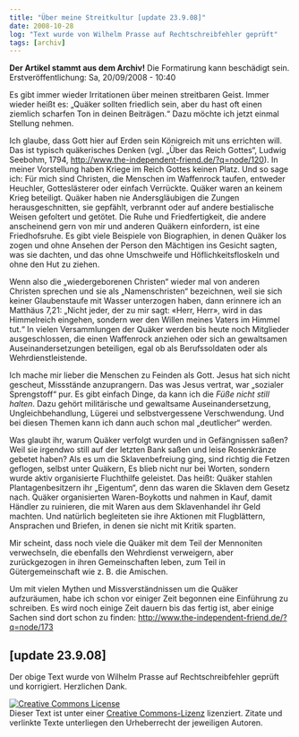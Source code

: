 ```yaml
---
title: "Über meine Streitkultur [update 23.9.08]"
date: 2008-10-28
log: "Text wurde von Wilhelm Prasse auf Rechtschreibfehler geprüft"
tags: [archiv]
---
```

**Der Artikel stammt aus dem Archiv!** Die Formatirung kann beschädigt sein.
Erstveröffentlichung: Sa, 20/09/2008 - 10:40

Es gibt immer wieder Irritationen über meinen streitbaren Geist. Immer wieder heißt es: „Quäker sollten friedlich sein, aber du hast oft einen ziemlich scharfen Ton in deinen Beiträgen.“ Dazu möchte ich jetzt einmal Stellung nehmen.

Ich glaube, dass Gott hier auf Erden sein Königreich mit uns errichten will. Das ist typisch quäkerisches Denken (vgl. „Über das Reich Gottes“, Ludwig Seebohm, 1794, http://www.the-independent-friend.de/?q=node/120). In meiner Vorstellung haben Kriege im Reich Gottes keinen Platz. Und so sage ich: Für mich sind Christen, die Menschen im Waffenrock taufen, entweder Heuchler, Gotteslästerer oder einfach Verrückte. Quäker waren an keinem Krieg beteiligt. Quäker haben nie Andersgläubigen die Zungen herausgeschnitten, sie gepfählt, verbrannt oder auf andere bestialische Weisen gefoltert und getötet. Die Ruhe und Friedfertigkeit, die andere anscheinend gern von mir und anderen Quäkern einfordern, ist eine Friedhofsruhe. Es gibt viele Beispiele von Biographien, in denen Quäker los zogen und ohne Ansehen der Person den Mächtigen ins Gesicht sagten, was sie dachten, und das ohne Umschweife und Höflichkeitsfloskeln und ohne den Hut zu ziehen.

Wenn also die „wiedergeborenen Christen“ wieder mal von anderen Christen sprechen und sie als „Namenschristen“ bezeichnen, weil sie sich keiner Glaubenstaufe mit Wasser unterzogen haben, dann erinnere ich an Matthäus 7,21: „Nicht jeder, der zu mir sagt: «Herr, Herr», wird in das Himmelreich eingehen, sondern wer den Willen meines Vaters im Himmel tut.“ In vielen Versammlungen der Quäker werden bis heute noch Mitglieder ausgeschlossen, die einen Waffenrock anziehen oder sich an gewaltsamen Auseinandersetzungen beteiligen, egal ob als Berufssoldaten oder als Wehrdienstleistende. 

Ich mache mir lieber die Menschen zu Feinden als Gott. Jesus hat sich nicht gescheut, Missstände anzuprangern. Das was Jesus vertrat, war „sozialer Sprengstoff“ pur. Es gibt einfach Dinge, da kann ich die <i>Füße nicht still halten</i>. Dazu gehört militärische und gewaltsame Auseinandersetzung, Ungleichbehandlung, Lügerei und selbstvergessene Verschwendung. Und bei diesen Themen kann ich dann auch schon mal „deutlicher“ werden.

Was glaubt ihr, warum Quäker verfolgt wurden und in Gefängnissen saßen? Weil sie irgendwo still auf der letzten Bank saßen und leise Rosenkränze gebetet haben? Als es um die Sklavenbefreiung ging, sind richtig die Fetzen geflogen, selbst unter Quäkern, Es blieb nicht nur bei Worten, sondern wurde aktiv organisierte Fluchthilfe geleistet. Das heißt: Quäker stahlen Plantagenbesitzern ihr „Eigentum“, denn das waren die Sklaven dem Gesetz nach. Quäker organisierten Waren-Boykotts und nahmen in Kauf, damit Händler zu ruinieren, die mit Waren aus dem Sklavenhandel ihr Geld machten. Und natürlich begleiteten sie ihre Aktionen mit Flugblättern, Ansprachen und Briefen, in denen sie nicht mit Kritik sparten.

Mir scheint, dass noch viele die Quäker mit dem Teil der Mennoniten verwechseln, die ebenfalls den Wehrdienst verweigern, aber zurückgezogen in ihren Gemeinschaften leben, zum Teil in Gütergemeinschaft wie z. B. die Amischen.

Um mit vielen Mythen und Missverständnissen um die Quäker aufzuräumen, habe ich schon vor einiger Zeit begonnen eine Einführung zu schreiben. Es wird noch einige Zeit dauern bis das fertig ist, aber einige Sachen sind dort schon zu finden: http://www.the-independent-friend.de/?q=node/173


## [update 23.9.08] ##
Der obige Text wurde von Wilhelm Prasse auf Rechtschreibfehler geprüft und korrigiert. Herzlichen Dank.


<a rel="license" href="http://creativecommons.org/licenses/by-sa/2.0/de/"> <img alt="Creative Commons License" style="border-width:0" src="http://i.creativecommons.org/l/by-sa/2.0/de/88x31.png"/></a><br/>Dieser Text ist unter einer <a rel="license" href="http://creativecommons.org/licenses/by-sa/2.0/de/">Creative Commons-Lizenz</a> lizenziert. Zitate und verlinkte Texte unterliegen den Urheberrecht der jeweiligen Autoren.
